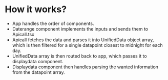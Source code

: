 # How it works?

- App handles the order of components.
- Daterange component implements the inputs and sends them to Apicall.tsx
- Apicall fetches the data and parses it into UnifiedData object array, which is then filtered for a single datapoint closest to midnight for each day.
- UnifiedData array is then routed back to app, which passes it to displaydata component.
- Displaydata component then handles parsing the wanted information from the datapoint array.